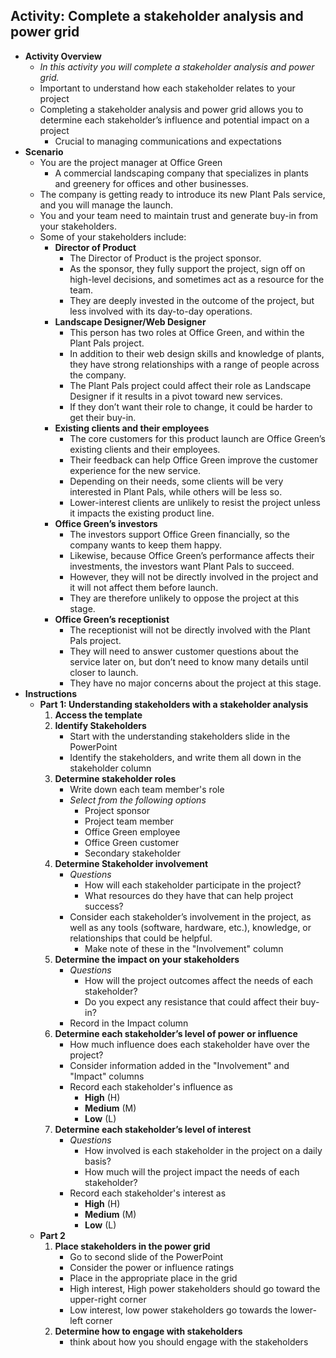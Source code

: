 ## Activity: Complete a stakeholder analysis and power grid
- **Activity Overview**
	- *In this activity you will complete a stakeholder analysis and power grid.*
	- Important to understand how each stakeholder relates to your project
	- Completing a stakeholder analysis and power grid allows you to determine each stakeholder’s influence and potential impact on a project
		- Crucial to managing communications and expectations
- **Scenario**
	- You are the project manager at Office Green
		- A commercial landscaping company that specializes in plants and greenery for offices and other businesses. 
	- The company is getting ready to introduce its new Plant Pals service, and you will manage the launch. 
	- You and your team need to maintain trust and generate buy-in from your stakeholders. 
	- Some of your stakeholders include:
		- **Director of Product**
			- The Director of Product is the project sponsor. 
			- As the sponsor, they fully support the project, sign off on high-level decisions, and sometimes act as a resource for the team. 
			- They are deeply invested in the outcome of the project, but less involved with its day-to-day operations.
		- **Landscape Designer/Web Designer** 
			- This person has two roles at Office Green, and within the Plant Pals project.
			- In addition to their web design skills and knowledge of plants, they have strong relationships with a range of people across the company. 
			- The Plant Pals project could affect their role as Landscape Designer if it results in a pivot toward new services. 
			- If they don’t want their role to change, it could be harder to get their buy-in.
		- **Existing clients and their employees** 
			- The core customers for this product launch are Office Green’s existing clients and their employees. 
			- Their feedback can help Office Green improve the customer experience for the new service. 
			- Depending on their needs, some clients will be very interested in Plant Pals, while others will be less so. 
			- Lower-interest clients are unlikely to resist the project unless it impacts the existing product line.
		- **Office Green’s investors** 
			- The investors support Office Green financially, so the company wants to keep them happy. 
			- Likewise, because Office Green’s performance affects their investments, the investors want Plant Pals to succeed. 
			- However, they will not be directly involved in the project and it will not affect them before launch. 
			- They are therefore unlikely to oppose the project at this stage.
		- **Office Green’s receptionist** 
			- The receptionist will not be directly involved with the Plant Pals project. 
			- They will need to answer customer questions about the service later on, but don’t need to know many details until closer to launch. 
			- They have no major concerns about the project at this stage.
- **Instructions**
	- **Part 1: Understanding stakeholders with a stakeholder analysis**
		1. **Access the template**
		2. **Identify Stakeholders**
			- Start with the understanding stakeholders slide in the PowerPoint
			- Identify the stakeholders, and write them all down in the stakeholder column
		3. **Determine stakeholder roles**
			- Write down each team member's role
			- *Select from the following options*
				- Project sponsor
				- Project team member
				- Office Green employee
				- Office Green customer 
				- Secondary stakeholder
		4. **Determine Stakeholder involvement**
			- *Questions*
				- How will each stakeholder participate in the project?
				- What resources do they have that can help project success?
			- Consider each stakeholder’s involvement in the project, as well as any tools (software, hardware, etc.), knowledge, or relationships that could be helpful.
				- Make note of these in the "Involvement" column
		5. **Determine the impact on your stakeholders**
			- *Questions*
				- How will the project outcomes affect the needs of each stakeholder?
				- Do you expect any resistance that could affect their buy-in?
			- Record in the Impact column
		6. **Determine each stakeholder’s level of power or influence**
			- How much influence does each stakeholder have over the project?
			- Consider information added in the "Involvement" and "Impact" columns
			- Record each stakeholder's influence as
				- **High** (H)
				- **Medium** (M)
				- **Low** (L)
		7. **Determine each stakeholder’s level of interest**
			- *Questions*
				- How involved is each stakeholder in the project on a daily basis?
				- How much will the project impact the needs of each stakeholder?
			- Record each stakeholder's interest as
				- **High** (H)
				- **Medium** (M)
				- **Low** (L)
	- **Part 2**
		1. **Place stakeholders in the power grid**
			- Go to second slide of the PowerPoint
			- Consider the power or influence ratings
			- Place in the appropriate place in the grid
			- High interest, High power stakeholders should go toward the upper-right corner
			- Low interest, low power stakeholders go towards the lower-left corner
		2. **Determine how to engage with stakeholders**
			- think about how you should engage with the stakeholders